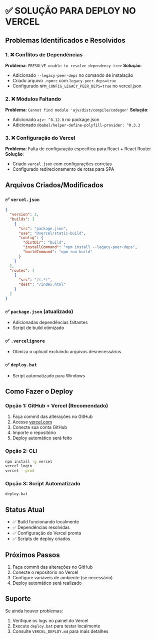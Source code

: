 # ✅ SOLUÇÃO PARA DEPLOY NO VERCEL

## Problemas Identificados e Resolvidos

### 1. ❌ Conflitos de Dependências
**Problema**: `ERESOLVE unable to resolve dependency tree`
**Solução**: 
- Adicionado `--legacy-peer-deps` no comando de instalação
- Criado arquivo `.npmrc` com `legacy-peer-deps=true`
- Configurado `NPM_CONFIG_LEGACY_PEER_DEPS=true` no vercel.json

### 2. ❌ Módulos Faltando
**Problema**: `Cannot find module 'ajv/dist/compile/codegen'`
**Solução**: 
- Adicionado `ajv: ^8.12.0` no package.json
- Adicionado `@babel/helper-define-polyfill-provider: ^0.3.3`

### 3. ❌ Configuração do Vercel
**Problema**: Falta de configuração específica para React + React Router
**Solução**: 
- Criado `vercel.json` com configurações corretas
- Configurado redirecionamento de rotas para SPA

## Arquivos Criados/Modificados

### ✅ `vercel.json`
```json
{
  "version": 2,
  "builds": [
    {
      "src": "package.json",
      "use": "@vercel/static-build",
      "config": {
        "distDir": "build",
        "installCommand": "npm install --legacy-peer-deps",
        "buildCommand": "npm run build"
      }
    }
  ],
  "routes": [
    {
      "src": "/(.*)",
      "dest": "/index.html"
    }
  ]
}
```

### ✅ `package.json` (atualizado)
- Adicionadas dependências faltantes
- Script de build otimizado

### ✅ `.vercelignore`
- Otimiza o upload excluindo arquivos desnecessários

### ✅ `deploy.bat`
- Script automatizado para Windows

## Como Fazer o Deploy

### Opção 1: GitHub + Vercel (Recomendado)
1. Faça commit das alterações no GitHub
2. Acesse [vercel.com](https://vercel.com)
3. Conecte sua conta GitHub
4. Importe o repositório
5. Deploy automático será feito

### Opção 2: CLI
```bash
npm install -g vercel
vercel login
vercel --prod
```

### Opção 3: Script Automatizado
```bash
deploy.bat
```

## Status Atual
- ✅ Build funcionando localmente
- ✅ Dependências resolvidas
- ✅ Configuração do Vercel pronta
- ✅ Scripts de deploy criados

## Próximos Passos
1. Faça commit das alterações no GitHub
2. Conecte o repositório no Vercel
3. Configure variáveis de ambiente (se necessário)
4. Deploy automático será realizado

## Suporte
Se ainda houver problemas:
1. Verifique os logs no painel do Vercel
2. Execute `deploy.bat` para testar localmente
3. Consulte `VERCEL_DEPLOY.md` para mais detalhes
